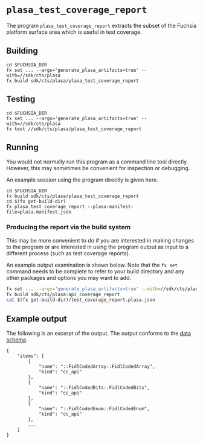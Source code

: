 # `plasa_test_coverage_report`

The program `plasa_test_coverage_report` extracts the subset of the
Fuchsia platform surface area which is useful in test coverage.

## Building


```
cd $FUCHSIA_DIR
fx set ... --args='generate_plasa_artifacts=true' --with=//sdk/cts/plasa
fx build sdk/cts/plasa/plasa_test_coverage_report
```

## Testing

```
cd $FUCHSIA_DIR
fx set ... --args='generate_plasa_artifacts=true' --with=//sdk/cts/plasa
fx test //sdk/cts/plasa/plasa_test_coverage_report
```

## Running

You would not normally run this program as a command line tool
directly.  However, this may sometimes be convenient for inspection
or debugging.

An example session using the program directly is given here.

```
cd $FUCHSIA_DIR
fx build sdk/cts/plasa/plasa_test_coverage_report
cd $(fx get-build-dir)
fx plasa_test_coverage_report --plasa-manifest-file=plasa.manifest.json
```

### Producing the report via the build system

This may be more convenient to do if you are interested in making changes to
the program or are interested in using the program output as input to a
different process (such as test coverage reports).

An example output examination is shown below. Note that the `fx set` command
needs to be complete to refer to your build directory and any other packages
and options you may want to add.

```bash
fx set ... --args='generate_plasa_artifacts=true' --with=//sdk/cts/plasa
fx build sdk/cts/plasa:api_coverage_report
cat $(fx get-build-dir)/test_coverage_report.plasa.json
```

## Example output

The following is an excerpt of the output. The output conforms to
the [data schema][sch].

[sch]: schema/test_coverage_report.schema.json

```
{
    "items": [
        {
            "name": "::FidlCodedArray::FidlCodedArray",
            "kind": "cc_api"
        },
        {
            "name": "::FidlCodedBits::FidlCodedBits",
            "kind": "cc_api"
        },
        {
            "name": "::FidlCodedEnum::FidlCodedEnum",
            "kind": "cc_api"
        },
        ...
    ]
}
```
